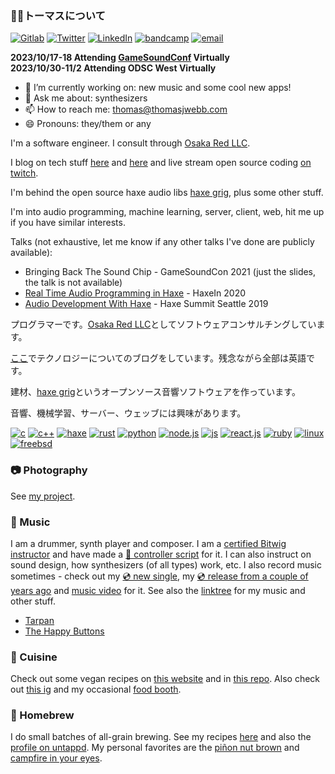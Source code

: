### 🧜🏻トーマスについて

[![Gitlab](https://img.shields.io/badge/-thomasjwebb-FCA121?style=flat-square&logo=gitlab&logoColor=white)](https://gitlab.com/thomasjwebb)
[![Twitter](https://img.shields.io/badge/-@osakared-1ca0f1?style=flat-square&logo=twitter&logoColor=white)](https://twitter.com/osakared)
[![LinkedIn](https://img.shields.io/badge/-thomasjwebb-blue?style=flat-square&logo=Linkedin&logoColor=white)](https://www.linkedin.com/in/thomasjwebb/)
[![bandcamp](https://img.shields.io/badge/-pinkboi-408294?style=flat-square&logo=bandcamp&logoColor=white)](https://bandcamp.com/pinkboi)
[![email](https://img.shields.io/badge/-thomas@thomasjwebb.com-blue?style=flat-square&logo=Gmail&logoColor=white)](mailto:thomas@thomasjwebb.com)

**2023/10/17-18 Attending [GameSoundConf](https://www.gamesoundcon.com/) Virtually**  
**2023/10/30-11/2 Attending ODSC West Virtually**

- 🔭 I’m currently working on: new music and some cool new apps!
- 💬 Ask me about: synthesizers
- 📫 How to reach me: thomas@thomasjwebb.com
- 😄 Pronouns: they/them or any

I'm a software engineer. I consult through [Osaka Red LLC](https://osakared.io).

I blog on tech stuff [here](https://webbmaster.com) and [here](https://osakared.com/blog/) and live stream open source coding [on twitch](https://www.twitch.tv/osakared/).

I'm behind the open source haxe audio libs [haxe grig](https://gitlab.com/haxe-grig), plus some other stuff.

I'm into audio programming, machine learning, server, client, web, hit me up if you have similar interests.

Talks (not exhaustive, let me know if any other talks I've done are publicly available):

- Bringing Back The Sound Chip - GameSoundCon 2021 (just the slides, the talk is not available)
- [Real Time Audio Programming in Haxe](https://www.youtube.com/watch?v=4leDPgO5N2o) - HaxeIn 2020
- [Audio Development With Haxe](https://www.youtube.com/watch?v=IQs2a2KHlpk) - Haxe Summit Seattle 2019

プログラマーです。[Osaka Red LLC](https://osakared.io)としてソフトウェアコンサルチングしています。

[ここ](https://webbmaster.com)でテクノロジーについてのブログをしています。残念ながら全部は英語です。

建材、[haxe grig](https://gitlab.com/haxe-grig)というオープンソース音響ソフトウェアを作っています。

音響、機械学習、サーバー、ウェッブには興味があります。

[![c](https://img.shields.io/badge/c%20-%2300599C.svg?&style=flat&logo=c&logoColor=white)](http://www.c-faq.com/)
[![c++](https://img.shields.io/badge/c++%20-%2300599C.svg?&style=flat&logo=c%2B%2B&ogoColor=white)](https://isocpp.org/)
[![haxe](https://img.shields.io/badge/haxe%20-%23EA8220.svg?&style=flat&logo=haxe&logoColor=white)](https://haxe.org)
[![rust](https://img.shields.io/badge/rust-%23000000.svg?&style=flat&logo=rust&logoColor=white)](https://www.rust-lang.org/)
[![python](https://img.shields.io/badge/python%20-%2314354C.svg?&style=flat&logo=python&logoColor=white)](https://www.python.org/)
[![node.js](https://img.shields.io/badge/node.js%20-%2343853D.svg?&style=flat&logo=node.js&logoColor=white)](https://nodejs.org/)
[![js](https://img.shields.io/badge/javascript%20-%23323330.svg?&style=flat&logo=javascript&logoColor=%23F7DF1E)](https://developer.mozilla.org/en-US/docs/Web/JavaScript)
[![react.js](https://img.shields.io/badge/react%20-%2320232a.svg?&style=flat&logo=react&logoColor=%2361DAFB)](https://reactjs.org/)
[![ruby](https://img.shields.io/badge/ruby-%23CC342D.svg?&style=flat&logo=ruby&logoColor=white)](https://www.ruby-lang.org/)
[![linux](https://img.shields.io/badge/linux-%23FCC624.svg?&style=flat&logo=linux&logoColor=white)](https://opensource.com/resources/linux)
[![freebsd](https://img.shields.io/badge/freebsd-%23AB2B28.svg?&style=flat&logo=freebsd&logoColor=white)](https://www.freebsd.org/)

### 📷 Photography

See [my project](https://nonbinaryanalog.com).

### 🦇 Music

I am a drummer, synth player and composer. I am a [certified Bitwig instructor](https://www.bitwig.com/certified/thomas-webb-8/) and have made a [🎹 controller script](https://github.com/osakared/apc-key-25-bitwig) for it. I can also instruct on sound design, how synthesizers (of all types) work, etc. I also record music sometimes - check out my [💿 new single](https://tarpan.bandcamp.com/album/deploy-pyre-single), my [💿 release from a couple of years ago](https://fanlink.to/werewolf-of-paris) and [music video](https://www.youtube.com/watch?v=Vz9ScrZ_FkU) for it. See also the [linktree](https://biglink.to/tarpan) for my music and other stuff.

* [Tarpan](https://tarpan.band/)
* [The Happy Buttons](https://thehappybuttons.com/)

### 🥙 Cuisine

Check out some vegan recipes on [this website](https://shallotsanctuary.com/) and in [this repo](https://github.com/thomasjwebb/recipes). Also check out [this ig](https://www.instagram.com/shallotsanctuary/) and my occasional [food booth](https://panella.place/).

### 🍺 Homebrew

I do small batches of all-grain brewing. See my recipes [here](https://snowplant.org/) and also the [profile on untappd](https://untappd.com/SnowPlant). My personal favorites are the [piñon nut brown](https://snowplant.org/pi%C3%B1on_brown/) and [campfire in your eyes](https://snowplant.org/campfire_in_your_eyes/).

<!--
**thomasjwebb/thomasjwebb** is a ✨ _special_ ✨ repository because its `README.md` (this file) appears on your GitHub profile.

Here are some ideas to get you started:

- 🔭 I’m currently working on ...
- 🌱 I’m currently learning ...
- 👯 I’m looking to collaborate on ...
- 🤔 I’m looking for help with ...
- 💬 Ask me about ...
- 📫 How to reach me: ...
- 😄 Pronouns: ...
- ⚡ Fun fact: ...
-->
